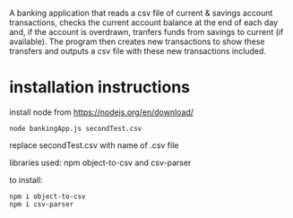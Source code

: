 A banking application that reads a csv file of current & savings account transactions, checks the current account balance at the end of each day and, if the account is overdrawn, tranfers funds from savings to current (if available). The program then creates new transactions to show these transfers and outputs a csv file with these new transactions included.

# installation instructions
install node from https://nodejs.org/en/download/
```
node bankingApp.js secondTest.csv
```
replace secondTest.csv with name of .csv file

libraries used: npm object-to-csv and csv-parser

to install:
```
npm i object-to-csv
npm i csv-parser
```
